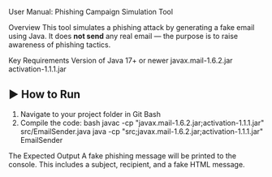 User Manual: Phishing Campaign Simulation Tool

Overview
This tool simulates a phishing attack by generating a fake email using Java. It does **not send** any real email — the purpose is to raise awareness of phishing tactics.

Key Requirements
Version of Java 17+ or newer
javax.mail-1.6.2.jar
activation-1.1.1.jar

## ▶️ How to Run
1. Navigate to your project folder in Git Bash
2. Compile the code:
bash
javac -cp "javax.mail-1.6.2.jar;activation-1.1.1.jar" src/EmailSender.java
java -cp "src;javax.mail-1.6.2.jar;activation-1.1.1.jar" EmailSender

The Expected Output 
A fake phishing message will be printed to the console. This includes a subject, recipient, and a fake HTML message.

